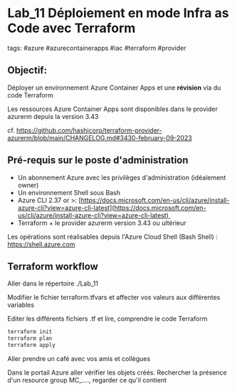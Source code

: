 # Lab_11 Déploiement en mode Infra as Code avec Terraform

tags: #azure #azurecontainerapps #iac #terraform #provider

## Objectif:
Déployer un environnement Azure Container Apps et une __révision__ via du code Terraform

Les ressources Azure Container Apps sont disponibles dans le provider azurerm depuis la version 3.43

cf. https://github.com/hashicorp/terraform-provider-azurerm/blob/main/CHANGELOG.md#3430-february-09-2023 



## Pré-requis sur le poste d'administration
- Un abonnement Azure avec les privilèges d'administration (idéalement owner)
- Un environnement Shell sous Bash
- Azure CLI 2.37 or >: [https://docs.microsoft.com/en-us/cli/azure/install-azure-cli?view=azure-cli-latest](https://docs.microsoft.com/en-us/cli/azure/install-azure-cli?view=azure-cli-latest) 
- Terraform + le provider azurerm version 3.43 ou ultérieur

Les opérations sont réalisables depuis l'Azure Cloud Shell (Bash Shell) : https://shell.azure.com 


## Terraform workflow 

Aller dans le répertoire ./Lab_11

Modifier le fichier terraform.tfvars et affecter vos valeurs aux différentes variables

Editer les différents fichiers .tf et lire, comprendre le code Terraform

```bash
terraform init
terraform plan
terraform apply
```

Aller prendre un café avec vos amis et collègues

Dans le portail Azure aller vérifier les objets créés. Rechercher la présence d'un resource group MC_...., regarder ce qu'il contient